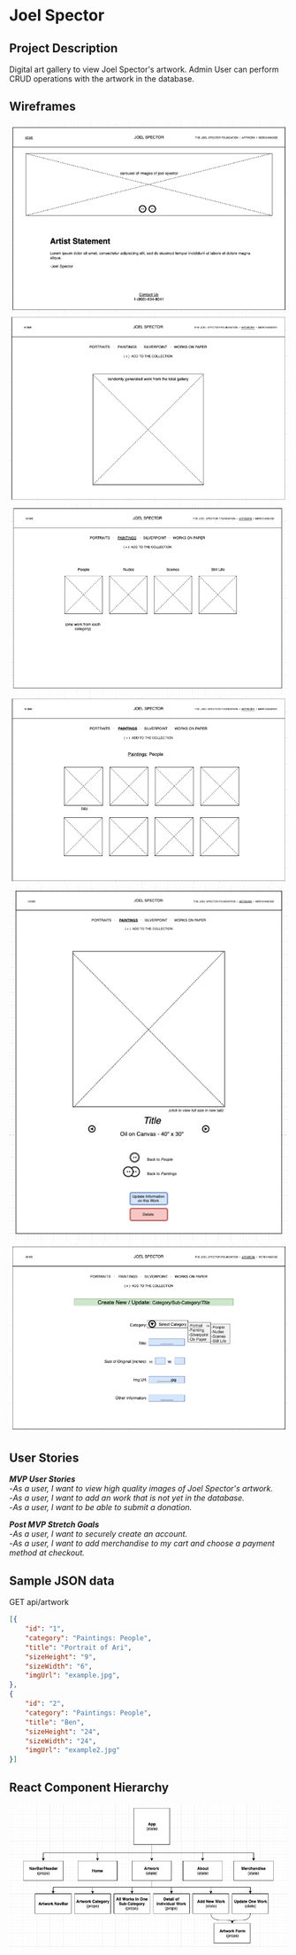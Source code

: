 # Joel Spector

## Project Description

Digital art gallery to view Joel Spector's artwork. Admin User can perform CRUD operations with the artwork in the database.

## Wireframes

![Home Page](/public/readme-images/home-page-wireframe-png.png)
![Artwork Main](/public/readme-images/artwork-main-wireframe-png.png)
![Artwork Category](/public/readme-images/artwork-category-wireframe-png.png)
![Artwork Sub-Category](/public/readme-images/artwork-subcategory-all-works-png.png)
![Artwork Detail](/public/readme-images/artwork-detail-individual-png.png)
![Artwork Form](/public/readme-images/artwork-form-png.png)

## User Stories

_**MVP User Stories**_  
-_As a user, I want to view high quality images of Joel Spector's artwork._  
-_As a user, I want to add an work that is not yet in the database._  
-_As a user, I want to be able to submit a donation._

_**Post MVP Stretch Goals**_  
-_As a user, I want to securely create an account._  
-_As a user, I want to add merchandise to my cart and choose a payment method at checkout._

## Sample JSON data

GET api/artwork

```json
[{
    "id": "1",
    "category": "Paintings: People",
    "title": "Portrait of Ari",
    "sizeHeight": "9",
    "sizeWidth": "6",
    "imgUrl": "example.jpg",
},
{
    "id": "2",
    "category": "Paintings: People",
    "title": "Ben",
    "sizeHeight": "24",
    "sizeWidth": "24",
    "imgUrl": "example2.jpg"
}]
```

## React Component Hierarchy

![Component Hierarchy](/public/readme-images/component-tree-png.png)
